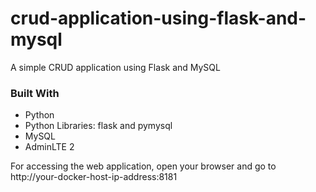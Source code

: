 # crud-application-using-flask-and-mysql
A simple CRUD application using Flask and MySQL

### Built With

* Python
* Python Libraries: flask and pymysql
* MySQL
* AdminLTE 2

 For accessing the web application, open your browser and go to http://your-docker-host-ip-address:8181
